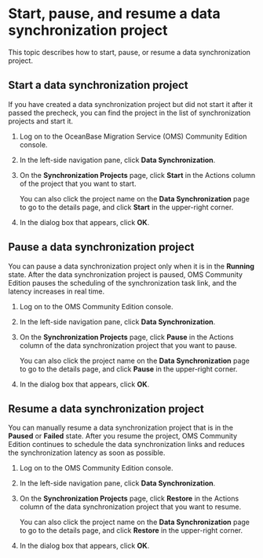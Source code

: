# Start, pause, and resume a data synchronization project 

This topic describes how to start, pause, or resume a data synchronization project. 

## Start a data synchronization project 

If you have created a data synchronization project but did not start it after it passed the precheck, you can find the project in the list of synchronization projects and start it. 

1. Log on to the OceanBase Migration Service (OMS) Community Edition console.

2. In the left-side navigation pane, click **Data Synchronization**.

3. On the **Synchronization Projects** page, click **Start** in the Actions column of the project that you want to start. 

   You can also click the project name on the **Data Synchronization** page to go to the details page, and click **Start** in the upper-right corner.

4. In the dialog box that appears, click **OK**.

## Pause a data synchronization project 

You can pause a data synchronization project only when it is in the **Running** state. After the data synchronization project is paused, OMS Community Edition pauses the scheduling of the synchronization task link, and the latency increases in real time. 

1. Log on to the OMS Community Edition console.

2. In the left-side navigation pane, click **Data Synchronization**.

3. On the **Synchronization Projects** page, click **Pause** in the Actions column of the data synchronization project that you want to pause. 

   You can also click the project name on the **Data Synchronization** page to go to the details page, and click **Pause** in the upper-right corner.

4. In the dialog box that appears, click **OK**.

## Resume a data synchronization project 

You can manually resume a data synchronization project that is in the **Paused** or **Failed** state. After you resume the project, OMS Community Edition continues to schedule the data synchronization links and reduces the synchronization latency as soon as possible. 

1. Log on to the OMS Community Edition console.

2. In the left-side navigation pane, click **Data Synchronization**.

3. On the **Synchronization Projects** page, click **Restore** in the Actions column of the data synchronization project that you want to resume. 

   You can also click the project name on the **Data Synchronization** page to go to the details page, and click **Restore** in the upper-right corner.
   

4. In the dialog box that appears, click **OK**.

   




